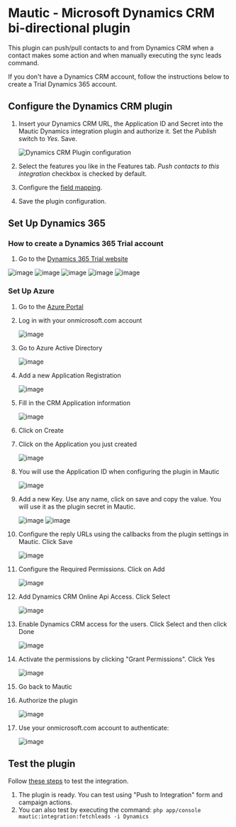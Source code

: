# Mautic - Microsoft Dynamics CRM bi-directional plugin

This plugin can push/pull contacts to and from Dynamics CRM when a contact makes some action and when manually executing the sync leads command.

If you don't have a Dynamics CRM account, follow the instructions below to create a Trial Dynamics 365 account.

## Configure the Dynamics CRM plugin

1. Insert your Dynamics CRM URL, the Application ID and Secret into the Mautic Dynamics integration plugin and authorize it. Set the *Publish* switch to *Yes*. Save.

   ![Dynamics CRM Plugin configuration](media/dynamics/858c5a2a7134.png "Dynamics CRM Plugin configuration")

1. Select the features you like in the Features tab. *Push contacts to this integration* checkbox is checked by default.
1. Configure the [field mapping][field mapping].
1. Save the plugin configuration.

## Set Up Dynamics 365

### How to create a Dynamics 365 Trial account

1. Go to the [Dynamics 365 Trial website](https://www.microsoft.com/en-us/dynamics/free-crm-trial.aspx)

![image](media/dynamics/bbdb46ab545f.png)
![image](media/dynamics/8106fe116d63.png)
![image](media/dynamics/d08c1298aa54.png)
![image](media/dynamics/7084b5f865d5.png)
![image](media/dynamics/fd5952a2005f.png)

### Set Up Azure

1. Go to the [Azure Portal](https://portal.azure.com)
1. Log in with your onmicrosoft.com account

   ![image](media/dynamics/4e7c9a85014f.png)

1. Go to Azure Active Directory

   ![image](media/dynamics/1ecee71fe408.png)

1. Add a new Application Registration

   ![image](media/dynamics/72e65de87640.png)

1. Fill in the CRM Application information

   ![image](media/dynamics/402a6170bc22.png)

1. Click on Create
1. Click on the Application you just created

   ![image](media/dynamics/3570e550894a.png)

1. You will use the Application ID when configuring the plugin in Mautic

   ![image](media/dynamics/1f320e76452e.png)

1. Add a new Key. Use any name, click on save and copy the value. You will use it as the plugin secret in Mautic.

   ![image](media/dynamics/a53a371dd0fb.png)
   ![image](media/dynamics/5b254970ed35.png)

1. Configure the reply URLs using the callbacks from the plugin settings in Mautic. Click Save

   ![image](media/dynamics/e2a837fe2fc7.png)

1. Configure the Required Permissions. Click on Add

   ![image](media/dynamics/a2482b3511de.png)

1. Add Dynamics CRM Online Api Access. Click Select

   ![image](media/dynamics/b6977cfd4de7.png)

1. Enable Dynamics CRM access for the users. Click Select and then click Done

   ![image](media/dynamics/7de74e72ae3d.png)

1. Activate the permissions by clicking "Grant Permissions". Click Yes

   ![image](media/dynamics/abc667cdd178.png)

1. Go back to Mautic
1. Authorize the plugin

   ![image](media/dynamics/858c5a2a7134.png)

1. Use your onmicrosoft.com account to authenticate:

   ![image](media/dynamics/3a66e53a9265.png)

## Test the plugin

Follow [these steps][testing] to test the integration.

1. The plugin is ready. You can test using "Push to Integration" form and campaign actions.
1. You can also test by executing the command: `php app/console mautic:integration:fetchleads -i Dynamics`

[mautic]: <https://mautic.org>
[Mautic]: <https://mautic.org>

[field mapping]: <field_mapping.html>
[testing]: <integration_test.html>
[points]: <./../points>
